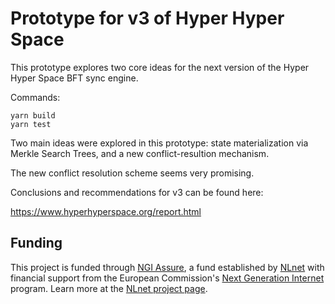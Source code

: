 # Prototype for v3 of Hyper Hyper Space

This prototype explores two core ideas for the next version of the Hyper Hyper Space BFT sync engine.

Commands:
```
yarn build
yarn test
```
Two main ideas were explored in this prototype: state materialization via Merkle Search Trees, and a new conflict-resultion mechanism.

The new conflict resolution scheme seems very promising.

Conclusions and recommendations for v3 can be found here:

https://www.hyperhyperspace.org/report.html

## Funding

This project is funded through [NGI Assure](https://nlnet.nl/assure), a fund established by [NLnet](https://nlnet.nl) with financial support from the European Commission's [Next Generation Internet](https://ngi.eu) program. Learn more at the [NLnet project page](https://nlnet.nl/project/HyperHyperSpace).
